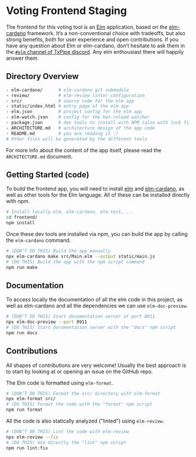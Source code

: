 # Voting Frontend Staging

The frontend for this voting tool is an [Elm][elm] application, based on the [elm-cardano][elm-cardano] framework.
It’s a non-conventional choice with tradeoffs, but also strong benefits, both for user experience and open contributions.
If you have any question about Elm or elm-cardano, don’t hesitate to ask them in the [`#elm` channel of TxPipe discord][elm-txpipe].
Any elm enthousiast there will happily answer them.

[elm]: https://elm-lang.org/
[elm-cardano]: https://github.com/elm-cardano/elm-cardano
[elm-txpipe]: https://discord.gg/xjbnyUpr8a

## Directory Overview

```sh
- elm-cardano/      # elm-cardano git submodule
- review/           # elm-review linter configuration
- src/              # source code for the elm app
- static/index.html # entry page of the elm app
- elm.json          # project config for the elm app
- elm-watch.json    # config for the hot-reload watcher
- package.json      # dev tools to install with NPM (also with lock file)
- ARCHITECTURE.md   # architecture design of the app code
- README.md         # you are reading it :)
# Other files will be generated by the different tools
```

For more info about the content of the app itself, please read the `ARCHITECTURE.md` document.

## Getting Started (code)

To build the frontend app, you will need to install [elm][elm] and [elm-cardano][elm-cardano], as well as other tools for the Elm language.
All of these can be installed directly with npm.

```sh
# Install locally elm, elm-cardano, elm-test, ...
cd frontend/
npm install
```

Once these dev tools are installed via npm, you can build the app by calling the `elm-cardano` command.

```sh
# (DON’T DO THIS) Build the app manually
npx elm-cardano make src/Main.elm --output static/main.js
# (DO THIS) Build the app with the npm script command
npm run make
```

## Documentation

To access locally the documentation of all the elm code in this project, as well as elm-cardano and all the dependencies we can use `elm-doc-preview`.

```sh
# (DON’T DO THIS) Start documentation server at port 8911
npx elm-doc-preview --port 8911
# (DO THIS) Start documentation server with the "docs" npm script
npm run docs
```

## Contributions

All shapes of contributions are very welcome!
Usually the best approach is to start by looking at or opening an issue on the GitHub repo.

The Elm code is formatted using `elm-format`.

```sh
# (DON’T DO THIS) Format the src/ directory with elm-format
npx elm-format src/
# (DO THIS) Format the code with the "format" npm script
npm run format
```

All the code is also statically analyzed ("linted") using `elm-review`.

```sh
# (DON’T DO THIS) Lint the code with elm-review
npx elm-review --fix
# (DO THIS) Use directly the "lint" npm script
npm run lint:fix
```
